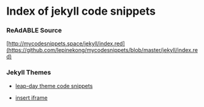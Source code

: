 
# Index of jekyll code snippets


### ReAdABLE Source

[http://mycodesnippets.space/jekyll/index.red](https://github.com/lepinekong/mycodesnippets/blob/master/jekyll/index.red)


### Jekyll Themes

- [leap-day theme code snippets](./leap-day.theme)
                        
- [insert iframe](./jekyll.insert.iframe.bottom)
                        
